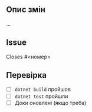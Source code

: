 ## Опис змін
...

## Issue
Closes #<номер>

## Перевірка
- [ ] `dotnet build` пройшов
- [ ] `dotnet test` пройшли
- [ ] Доки оновлені (якщо треба)
